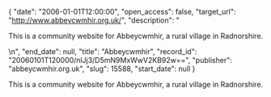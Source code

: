 {
  "date": "2006-01-01T12:00:00", 
  "open_access": false, 
  "target_url": "http://www.abbeycwmhir.org.uk/", 
  "description": "<p>This is a community website for Abbeycwmhir, a rural village in Radnorshire.</p>\n", 
  "end_date": null, 
  "title": "Abbeycwmhir", 
  "record_id": "20060101T120000/nlJj3/D5mN9MxWwV2KB92w==", 
  "publisher": "abbeycwmhir.org.uk", 
  "slug": 15588, 
  "start_date": null
}

<p>This is a community website for Abbeycwmhir, a rural village in Radnorshire.</p>
